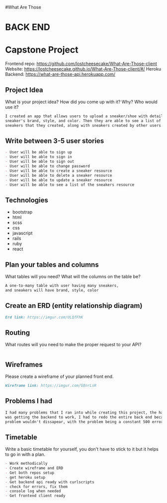 #What Are Those

# BACK END
# Capstone Project

Frontend repo: https://github.com/lostcheesecake/What-Are-Those-client
Website: https://lostcheesecake.github.io/What-Are-Those-client/#/
Heroku Backend: https://what-are-those-api.herokuapp.com/

## Project Idea

What is your project idea?  How did you come up with it? Why? Who would use it?

```md
I created an app that allows users to upload a sneaker/shoe with details of the
sneaker's brand, style, and color. Then they are able to see a list of other
sneakers that they created, along with sneakers created by other users.

```

## Write between 3-5 user stories

```md
- User will be able to sign up
- User will be able to sign in
- User will be able to sign out
- User will be able to change password
- User will be able to create a sneaker resource
- User will be able to delete a sneaker resource
- User will be able to update a sneaker resource
- User will be able to see a list of the sneakers resource
```

## Technologies

- bootstrap
- html
- scss
- css
- javascript
- rails
- ruby
- react

## Plan your tables and columns

What tables will you need? What will the columns on the table be?

```md
A one-to-many table with user having many sneakers,
and sneakers will have brand, style, color

```

## Create an ERD (entity relationship diagram)

```md
Erd link: https://imgur.com/ULQfFhK

```

## Routing

What routes will you need to make the proper request to your API?

```md


```

## Wireframes

Please create a wireframe of your planned front end.

```md
Wireframe link: https://imgur.com/G8nrLsR

```

## Problems I had

```md
I had many problems that I ran into while creating this project, the hardest one
was getting the backend to work, I had to redo the entire back end because the
problem wouldn't dissapear, with the problem being a constant 500 error.

```


## Timetable

Write a basic timetable for yourself, you don't have to stick to it but it
helps to go in with a plan.

```md
- Work methodically
- Create wireframe and ERD
- Get both repos setup
- get heroku setup
- Get backend api ready with curlscripts
- check for errors, fix them
- console log when needed
- Get frontend client ready

```
